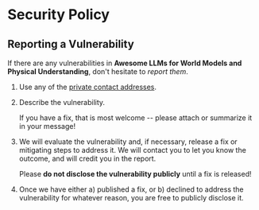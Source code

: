 # Security Policy

## Reporting a Vulnerability

If there are any vulnerabilities in **Awesome LLMs for World Models and Physical Understanding**, don't hesitate to _report them_.

1. Use any of the [private contact addresses](https://github.com/shubhamprshr27/awesome-llms-for-world-models-and-physical-understanding#support).
2. Describe the vulnerability.

   If you have a fix, that is most welcome -- please attach or summarize it in your message!

3. We will evaluate the vulnerability and, if necessary, release a fix or mitigating steps to address it. We will contact you to let you know the outcome, and will credit you in the report.

   Please **do not disclose the vulnerability publicly** until a fix is released!

4. Once we have either a) published a fix, or b) declined to address the vulnerability for whatever reason, you are free to publicly disclose it.
